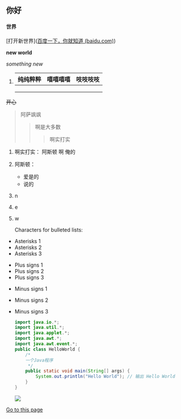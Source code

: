 ## 你好

#### 世界

 [打开新世界]([百度一下，你就知道 (baidu.com)](https://www.baidu.com/))

**new world**

*something new*

1. | 纯纯粹粹 |嘻嘻嘻嘻 |吱吱吱吱  |
   | ------ | -------- | ------------ |
   |        |          |              |
   |        |          |              |
   |        |          |              |


~~开心~~

> 阿萨飒飒
> > 啊是大多数
> >
> > > 啊实打实
1. 啊实打实：
    阿斯顿 
   啊  俺的 
    
2. 阿斯顿：
    -   爱是的
    - 说的 

3. n

4. e

5. w

   Characters for bulleted lists:
* Asterisks 1
* Asterisks 2
* Asterisks 3
+ Plus signs 1
+ Plus signs 2
+ Plus signs 3
- Minus signs 1

- Minus signs 2

- Minus signs 3

  ```java
  import java.io.*;
  import java.util.*;
  import java.applet.*;
  import java.awt.*;
  import java.awt.event.*;
  public class HelloWorld {
      /*
      一个Java程序
       */
      public static void main(String[] args) {
          System.out.println("Hello World"); // 输出 Hello World
      }
  }
  ```

  ![](http://att.xmnn.cn/bbs/forum/201310/08/120516oqdxu9iliugmqsgm.jpg)

[Go to this page](subdir/edsrv.md)